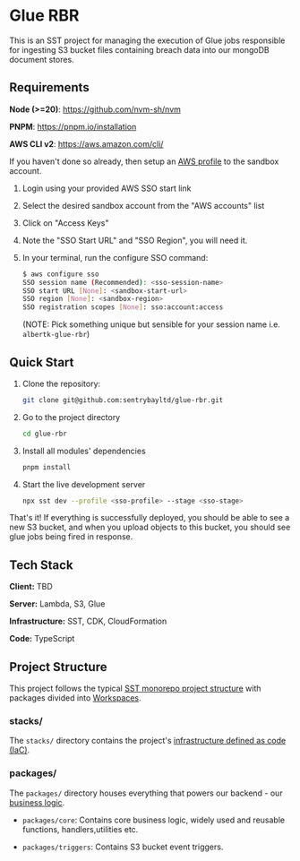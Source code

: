 # Glue RBR

This is an SST project for managing the execution of Glue jobs responsible for ingesting S3 bucket files containing breach data
into our mongoDB document stores.

## Requirements

**Node (>=20)**: https://github.com/nvm-sh/nvm

**PNPM**: https://pnpm.io/installation

**AWS CLI v2**: https://aws.amazon.com/cli/

If you haven't done so already, then setup an [AWS profile](https://docs.aws.amazon.com/cli/latest/userguide/sso-configure-profile-token.html#sso-configure-profile-token-auto-sso) to the sandbox account.

1. Login using your provided AWS SSO start link

2. Select the desired sandbox account from the "AWS accounts" list

3. Click on "Access Keys"

4. Note the "SSO Start URL" and "SSO Region", you will need it.

5. In your terminal, run the configure SSO command:

    ```sh
    $ aws configure sso
    SSO session name (Recommended): <sso-session-name>
    SSO start URL [None]: <sandbox-start-url>
    SSO region [None]: <sandbox-region>
    SSO registration scopes [None]: sso:account:access
    ```

    (NOTE: Pick something unique but sensible for your session name i.e. `albertk-glue-rbr`)

## Quick Start

1. Clone the repository:

    ```sh
    git clone git@github.com:sentrybayltd/glue-rbr.git
    ```

2. Go to the project directory
    ```sh
    cd glue-rbr
    ```

3. Install all modules' dependencies
    ```sh
    pnpm install
    ```

4. Start the live development server
    ```sh
    npx sst dev --profile <sso-profile> --stage <sso-stage>
    ```

That's it! If everything is successfully deployed, you should be able to see a new S3 bucket, and when you upload objects to this bucket, you should see glue jobs being fired in response.

## Tech Stack

**Client:** TBD

**Server:** Lambda, S3, Glue

**Infrastructure:** SST, CDK, CloudFormation

**Code:** TypeScript

## Project Structure

This project follows the typical [SST monorepo project structure](https://docs.sst.dev/learn/project-structure) with packages divided into [Workspaces](https://docs.npmjs.com/cli/v7/using-npm/workspaces).

### stacks/

The `stacks/` directory contains the project's [infrastructure defined as code (IaC)](https://sst.dev/chapters/what-is-infrastructure-as-code.html).

### packages/

The `packages/` directory houses everything that powers our backend - our [business logic](https://en.wikipedia.org/wiki/Domain-driven_design).

- `packages/core`: Contains core business logic, widely used and reusable functions, handlers,utilities etc.

- `packages/triggers`: Contains S3 bucket event triggers.